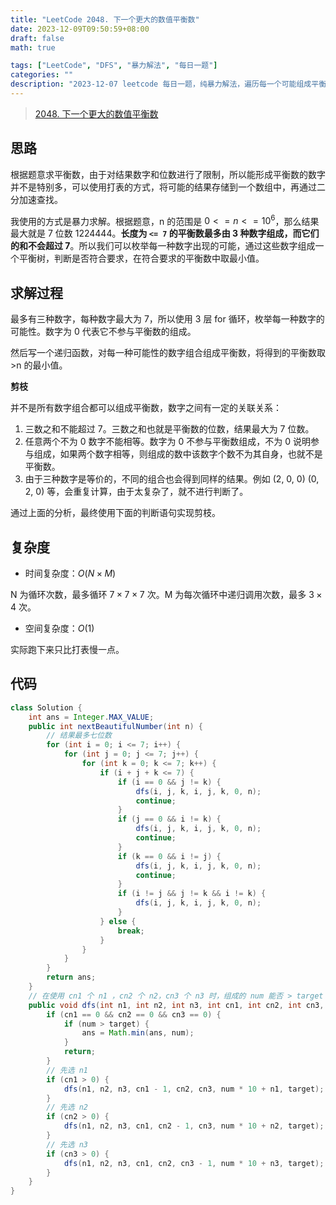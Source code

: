 ```yaml
---
title: "LeetCode 2048. 下一个更大的数值平衡数"
date: 2023-12-09T09:50:59+08:00
draft: false
math: true

tags: ["LeetCode", "DFS", "暴力解法", "每日一题"]
categories: ""
description: "2023-12-07 leetcode 每日一题，纯暴力解法，遍历每一个可能组成平衡数的值，取满足条件的最小值。由于题目限制，最终结果的位数并不大，再通过剪枝，进一步降低时间复杂度，所以时间复杂度也不是很大。"
---
```


> [2048. 下一个更大的数值平衡数](https://leetcode.cn/problems/next-greater-numerically-balanced-number/)

## 思路

根据题意求平衡数，由于对结果数字和位数进行了限制，所以能形成平衡数的数字并不是特别多，可以使用打表的方式，将可能的结果存储到一个数组中，再通过二分加速查找。

我使用的方式是暴力求解。根据题意，n 的范围是 $0 <= n <= 10^6$，那么结果最大就是 7 位数 1224444。**长度为 `<= 7` 的平衡数最多由 3 种数字组成，而它们的和不会超过 7**。所以我们可以枚举每一种数字出现的可能，通过这些数字组成一个平衡树，判断是否符合要求，在符合要求的平衡数中取最小值。

## 求解过程

最多有三种数字，每种数字最大为 7，所以使用 3 层 for 循环，枚举每一种数字的可能性。数字为 0 代表它不参与平衡数的组成。

然后写一个递归函数，对每一种可能性的数字组合组成平衡数，将得到的平衡数取 >n 的最小值。

**剪枝**

并不是所有数字组合都可以组成平衡数，数字之间有一定的关联关系：
1. 三数之和不能超过 7。三数之和也就是平衡数的位数，结果最大为 7 位数。
2. 任意两个不为 0 数字不能相等。数字为 0 不参与平衡数组成，不为 0 说明参与组成，如果两个数字相等，则组成的数中该数字个数不为其自身，也就不是平衡数。
3. 由于三种数字是等价的，不同的组合也会得到同样的结果。例如 (2, 0, 0) (0, 2, 0) 等，会重复计算，由于太复杂了，就不进行判断了。

通过上面的分析，最终使用下面的判断语句实现剪枝。

## 复杂度

- 时间复杂度：$O(N \times M)$

N 为循环次数，最多循环 $7 \times 7 \times 7$ 次。M 为每次循环中递归调用次数，最多 $3 \times 4$ 次。

- 空间复杂度：$O(1)$

实际跑下来只比打表慢一点。

## 代码

```java
class Solution {
    int ans = Integer.MAX_VALUE;
    public int nextBeautifulNumber(int n) {
        // 结果最多七位数
        for (int i = 0; i <= 7; i++) {
            for (int j = 0; j <= 7; j++) {
                for (int k = 0; k <= 7; k++) {
                    if (i + j + k <= 7) {
                        if (i == 0 && j != k) {
                            dfs(i, j, k, i, j, k, 0, n);
                            continue;
                        }
                        if (j == 0 && i != k) {
                            dfs(i, j, k, i, j, k, 0, n);
                            continue;
                        }
                        if (k == 0 && i != j) {
                            dfs(i, j, k, i, j, k, 0, n);
                            continue;
                        }
                        if (i != j && j != k && i != k) {
                            dfs(i, j, k, i, j, k, 0, n);
                        }
                    } else {
                        break;
                    }
                }
            }
        }
        return ans;
    }
    // 在使用 cn1 个 n1 ，cn2 个 n2，cn3 个 n3 时，组成的 num 能否 > target
    public void dfs(int n1, int n2, int n3, int cn1, int cn2, int cn3, int num, int target) {
        if (cn1 == 0 && cn2 == 0 && cn3 == 0) {
            if (num > target) {
                ans = Math.min(ans, num);
            }
            return;
        }
        // 先选 n1
        if (cn1 > 0) {
            dfs(n1, n2, n3, cn1 - 1, cn2, cn3, num * 10 + n1, target);
        }
        // 先选 n2
        if (cn2 > 0) {
            dfs(n1, n2, n3, cn1, cn2 - 1, cn3, num * 10 + n2, target);
        }
        // 先选 n3
        if (cn3 > 0) {
            dfs(n1, n2, n3, cn1, cn2, cn3 - 1, num * 10 + n3, target);
        }
    }
}
```